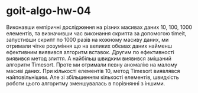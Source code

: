 # goit-algo-hw-04
Виконавши емпіричні дослідження на різних масивах даних 10, 100, 1000 елементів, та визначивши час виконання скрипта за допомогою timeit, запустивши скрипт по 1000 разів на кожному масиву даних, ми отримали чітке розуміння що на великих обємах даних найменш ефективним виявився алгоритм вставок. Другим по ефективності виявився метод злиття. А найбільш швидким виявився змішаний алгоритм Timesort. Проте ми отримали певну аномалію на малому масиві даних. При кількості елементів 10, метод Timesort виявлявся найповільнішим. Але зі збільшенням кількості елементів, швидкість роботи цього алгоритму зменшувалась в порівнянні з іншими.